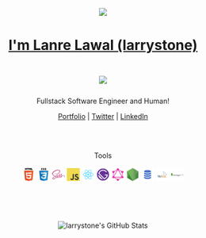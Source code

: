 <p align="center">
  <img src="https://user-images.githubusercontent.com/8871565/127454440-abe152b6-8c25-40be-b3dc-fa3dca057a51.png" width="120" />  
  <h1 align="center">
  <a href="https://larrystone.dev">
    I'm Lanre Lawal (larrystone) <br/><br/>
  <img src="https://img.shields.io/website?label=larrystone.dev&style=for-the-badge&url=https%3A%2F%2Flarrystone.dev" />
  </a></h1>
  </a>
  <p align="center"> Fullstack Software Engineer and Human!</p>
</p>

<p align="center">
  <a href="https://larrystone.dev">Portfolio</a> | 
  <a href="https://twitter.com/Larrystonegroup">Twitter</a> |
  <a href="https://www.linkedin.com/in/lawallanre/">LinkedIn</a>
</p>

<br />

<!-- 💫 I'm currently working with my hands to make magic happen on the web. View my [Projects](https://codewonders.dev/projects), [Articles](https://codewonders.dev/articles), [Resumé](https://codewonders.dev/resume), [Contact Me](https://codewonders.dev/contact).

📫 You can reach me at hellocodewonders@gmail.com.

- 😄 Pronouns: He/Him
- 🌱 I’m currently learning about anything and everything around JavaScript.
- 👓 Yeah I'm a photochromic lens enthusiast, see my collections [here](https://codewonders.dev/lens)
- 💬 Ask me about JavaScript, CSS, React, Vue and anything about Jazz Music 🎺
- ⚡ Fun fact: I play the drums 🥁. -->


<br />


<p align="center">
<span>Tools</span>
<br /><br />
<img align="center" alt="HTML5" width="26px" src="https://raw.githubusercontent.com/github/explore/80688e429a7d4ef2fca1e82350fe8e3517d3494d/topics/html/html.png" />
<img align="center" alt="CSS3" width="26px" src="https://raw.githubusercontent.com/github/explore/80688e429a7d4ef2fca1e82350fe8e3517d3494d/topics/css/css.png" />
<img align="center" alt="Sass" width="26px" src="https://raw.githubusercontent.com/github/explore/80688e429a7d4ef2fca1e82350fe8e3517d3494d/topics/sass/sass.png" />
<img align="center" alt="JavaScript" width="26px" src="https://raw.githubusercontent.com/github/explore/80688e429a7d4ef2fca1e82350fe8e3517d3494d/topics/javascript/javascript.png" />
<img align="center" alt="React" width="26px" src="https://raw.githubusercontent.com/github/explore/80688e429a7d4ef2fca1e82350fe8e3517d3494d/topics/react/react.png" />
<img align="center" alt="Gatsby" width="26px" src="https://raw.githubusercontent.com/github/explore/e94815998e4e0713912fed477a1f346ec04c3da2/topics/gatsby/gatsby.png" />
<img align="center" alt="GraphQL" width="26px" src="https://raw.githubusercontent.com/github/explore/80688e429a7d4ef2fca1e82350fe8e3517d3494d/topics/graphql/graphql.png" />
<img align="center" alt="Node.js" width="26px" src="https://raw.githubusercontent.com/github/explore/80688e429a7d4ef2fca1e82350fe8e3517d3494d/topics/nodejs/nodejs.png" />
<img align="center" alt="SQL" width="26px" src="https://raw.githubusercontent.com/github/explore/80688e429a7d4ef2fca1e82350fe8e3517d3494d/topics/sql/sql.png" />
<img align="center" alt="MySQL" width="26px" src="https://raw.githubusercontent.com/github/explore/80688e429a7d4ef2fca1e82350fe8e3517d3494d/topics/mysql/mysql.png" />
<img align="center" alt="MongoDB" width="26px" src="https://raw.githubusercontent.com/github/explore/80688e429a7d4ef2fca1e82350fe8e3517d3494d/topics/mongodb/mongodb.png" />
</p>
<br />
<br />
<br />
 
 <p align="center">
 <img align="center" alt="larrystone's GitHub Stats" src="https://github-readme-stats.vercel.app/api?username=larrystone&show_icons=true&hide_border=true&hide=contribs&count_private=true&hide_title=true" />
 </p>

<!-- Pinned Repos

 [![Readme Card](https://github-readme-stats.vercel.app/api/pin/?username=anuraghazra&repo=github-readme-stats)](https://github.com/anuraghazra/github-readme-stats) -->

  

[website]: https://larrystone.dev
[twitter]: https://twitter.com/Larrystonegroup
[linkedin]: https://www.linkedin.com/in/lawallanre/